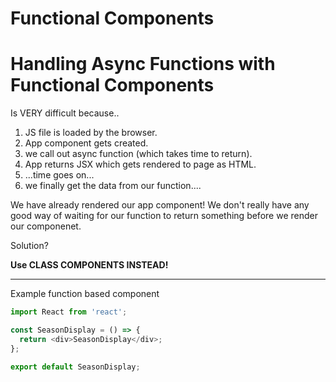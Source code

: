 # Functional Components

# Handling Async Functions with Functional Components

Is VERY difficult because..
1. JS file is loaded by the browser.
2. App component gets created.
3. we call out async function (which takes time to return).
4. App returns JSX which gets rendered to page as HTML.
5. ...time goes on...
6. we finally get the data from our function....

We have already rendered our app component! We don't really have any good way of waiting for our function to return something before we render our componenet. 

Solution?

**Use CLASS COMPONENTS INSTEAD!**

---

Example function based component
```js
import React from 'react';

const SeasonDisplay = () => {
  return <div>SeasonDisplay</div>;
};

export default SeasonDisplay;
```